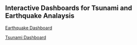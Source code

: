 ## Interactive Dashboards for Tsunami and Earthquake Analaysis

[Earthquake Dashboard](https://public.tableau.com/views/EarthquakeAnalysis1950-2025/EarthquakeAnalysis?:language=en-US&:sid=&:redirect=auth&:display_count=n&:origin=viz_share_link)

[Tsunami Dashboard](https://public.tableau.com/views/TsunamiAnalysis1950-2025/TsunamiAnalysis?:language=en-US&:sid=&:redirect=auth&:display_count=n&:origin=viz_share_link)